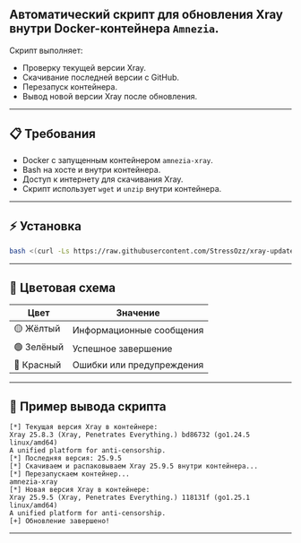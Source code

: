 ## Автоматический скрипт для **обновления Xray** внутри Docker-контейнера `Amnezia`.

Скрипт выполняет:

* Проверку текущей версии Xray.
* Скачивание последней версии с GitHub.
* Перезапуск контейнера.
* Вывод новой версии Xray после обновления.
---

## 📋 Требования

* Docker с запущенным контейнером `amnezia-xray`.
* Bash на хосте и внутри контейнера.
* Доступ к интернету для скачивания Xray.
* Скрипт использует `wget` и `unzip` внутри контейнера.

---

## ⚡ Установка

```bash
bash <(curl -Ls https://raw.githubusercontent.com/StressOzz/xray-update-script/main/Xray-Update.sh)
```

---

## 🎨 Цветовая схема

| Цвет       | Значение                  |
| ---------- | ------------------------- |
| 🟡 Жёлтый  | Информационные сообщения  |
| 🟢 Зелёный | Успешное завершение       |
| 🔴 Красный | Ошибки или предупреждения |

---

## 📌 Пример вывода скрипта

```
[*] Текущая версия Xray в контейнере:
Xray 25.8.3 (Xray, Penetrates Everything.) bd86732 (go1.24.5 linux/amd64)
A unified platform for anti-censorship.
[*] Последняя версия: 25.9.5
[*] Скачиваем и распаковываем Xray 25.9.5 внутри контейнера...
[*] Перезапускаем контейнер...
amnezia-xray
[*] Новая версия Xray в контейнере:
Xray 25.9.5 (Xray, Penetrates Everything.) 118131f (go1.25.1 linux/amd64)
A unified platform for anti-censorship.
[+] Обновление завершено!
```

---

